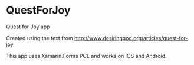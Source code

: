 # QuestForJoy
Quest for Joy app

Created using the text from http://www.desiringgod.org/articles/quest-for-joy

This app uses Xamarin.Forms PCL and works on iOS and Android.

